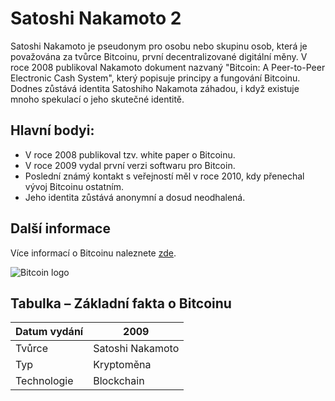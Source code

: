 # Satoshi Nakamoto 2

Satoshi Nakamoto je pseudonym pro osobu nebo skupinu osob, která je považována za tvůrce Bitcoinu, první decentralizované digitální měny. V roce 2008 publikoval Nakamoto dokument nazvaný "Bitcoin: A Peer-to-Peer Electronic Cash System", který popisuje principy a fungování Bitcoinu. Dodnes zůstává identita Satoshiho Nakamota záhadou, i když existuje mnoho spekulací o jeho skutečné identitě.

## Hlavní bodyi:

- V roce 2008 publikoval tzv. white paper o Bitcoinu.
- V roce 2009 vydal první verzi softwaru pro Bitcoin.
- Poslední známý kontakt s veřejností měl v roce 2010, kdy přenechal vývoj Bitcoinu ostatním.
- Jeho identita zůstává anonymní a dosud neodhalená.

## Další informace

Více informací o Bitcoinu naleznete [zde](https://bitcoin.org/bitcoin.pdf).

![Bitcoin logo](https://upload.wikimedia.org/wikipedia/commons/4/46/Bitcoin.svg)

## Tabulka – Základní fakta o Bitcoinu

| Datum vydání | 2009          |
|--------------|---------------|
| Tvůrce       | Satoshi Nakamoto |
| Typ          | Kryptoměna     |
| Technologie  | Blockchain     |
